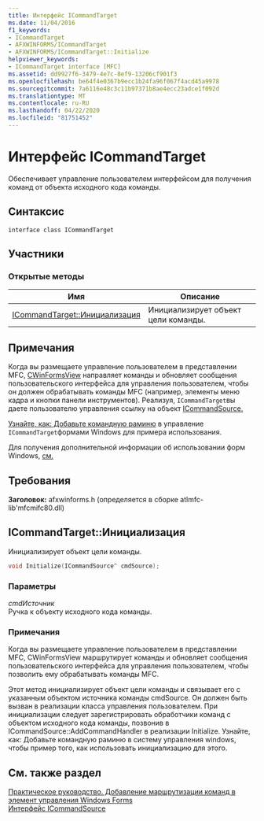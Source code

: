 ```yaml
---
title: Интерфейс ICommandTarget
ms.date: 11/04/2016
f1_keywords:
- ICommandTarget
- AFXWINFORMS/ICommandTarget
- AFXWINFORMS/ICommandTarget::Initialize
helpviewer_keywords:
- ICommandTarget interface [MFC]
ms.assetid: dd9927f6-3479-4e7c-8ef9-13206cf901f3
ms.openlocfilehash: be64f4e0367b9ecc1b24fa96f067f4acd45a9978
ms.sourcegitcommit: 7a6116e48c3c11b97371b8ae4ecc23adce1f092d
ms.translationtype: MT
ms.contentlocale: ru-RU
ms.lasthandoff: 04/22/2020
ms.locfileid: "81751452"
---
```

# <a name="icommandtarget-interface"></a>Интерфейс ICommandTarget

Обеспечивает управление пользователем интерфейсом для получения команд от объекта исходного кода команды.

## <a name="syntax"></a>Синтаксис

```
interface class ICommandTarget
```

## <a name="members"></a>Участники

### <a name="public-methods"></a>Открытые методы

|Имя|Описание|
|----------|-----------------|
|[ICommandTarget::Инициализация](#initialize)|Инициализирует объект цели команды.|

## <a name="remarks"></a>Примечания

Когда вы размещаете управление пользователем в представлении MFC, [CWinFormsView](../../mfc/reference/cwinformsview-class.md) направляет команды и обновляет сообщения пользовательского интерфейса для управления пользователем, чтобы он должен обрабатывать команды MFC (например, элементы меню кадра и кнопки панели инструментов). Реализуя, `ICommandTarget`вы даете пользователю управления ссылку на объект [ICommandSource.](../../mfc/reference/icommandsource-interface.md)

[Узнайте, как: Добавьте командную раминю](../../dotnet/how-to-add-command-routing-to-the-windows-forms-control.md) в управление `ICommandTarget`формами Windows для примера использования.

Для получения дополнительной информации об использовании форм Windows, [см.](../../dotnet/using-a-windows-form-user-control-in-mfc.md)

## <a name="requirements"></a>Требования

**Заголовок:** afxwinforms.h (определяется в сборке atlmfc-lib'mfcmifc80.dll)

## <a name="icommandtargetinitialize"></a><a name="initialize"></a>ICommandTarget::Инициализация

Инициализирует объект цели команды.

```cpp
void Initialize(ICommandSource^ cmdSource);
```

### <a name="parameters"></a>Параметры

*cmdИсточник*<br/>
Ручка к объекту исходного кода команды.

### <a name="remarks"></a>Примечания

Когда вы размещаете управление пользователем в представлении MFC, CWinFormsView маршрутирует команды и обновляет сообщения пользовательского интерфейса для управления пользователем, чтобы позволить ему обрабатывать команды MFC.

Этот метод инициализирует объект цели команды и связывает его с указанным объектом источника команды cmdSource. Он должен быть вызван в реализации класса управления пользователем. При инициализации следует зарегистрировать обработчики команд с объектом исходного кода команды, позвонив в ICommandSource::AddCommandHandler в реализации Initialize. Узнайте, как: Добавьте командную раминю в систему управления windows, чтобы пример того, как использовать инициализацию для этого.

## <a name="see-also"></a>См. также раздел

[Практическое руководство. Добавление маршрутизации команд в элемент управления Windows Forms](../../dotnet/how-to-add-command-routing-to-the-windows-forms-control.md)<br/>
[Интерфейс ICommandSource](../../mfc/reference/icommandsource-interface.md)

